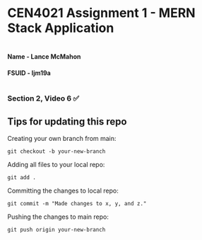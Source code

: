 # CEN4021 Assignment 1 - MERN Stack Application
#
#### Name - Lance McMahon
#### FSUID - ljm19a
#

### Section 2, Video 6 ✅

## Tips for updating this repo

Creating your own branch from main:
```
git checkout -b your-new-branch
```

Adding all files to your local repo:
```
git add .
```

Committing the changes to local repo:
```
git commit -m "Made changes to x, y, and z."
```

Pushing the changes to main repo:
```
git push origin your-new-branch
```
